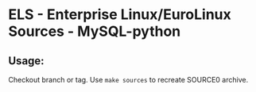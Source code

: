 # ELS - Enterprise Linux/EuroLinux Sources - MySQL-python
 
## Usage:
  Checkout branch or tag. Use `make sources` to recreate  SOURCE0 archive.
